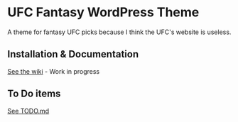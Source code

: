 # UFC Fantasy WordPress Theme

A theme for fantasy UFC picks because I think the UFC's website is useless.


## Installation & Documentation

[See the wiki](https://github.com/danxfisher/UFC-Fantasy-WordPress-Theme/wiki) - Work in progress

## To Do items

[See TODO.md](/TODO%20-%20Log.md)
